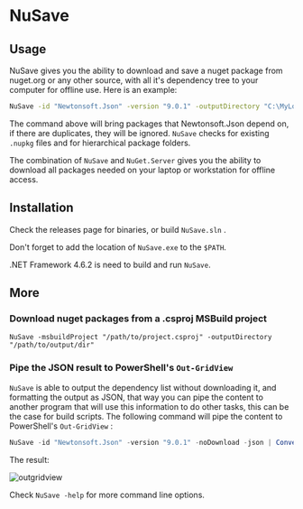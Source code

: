 # NuSave

## Usage

NuSave gives you the ability to download and save a nuget package from nuget.org or any other source, with all it's dependency tree to your computer for offline use. Here is an example:

```bash
NuSave -id "Newtonsoft.Json" -version "9.0.1" -outputDirectory "C:\MyLocalFeed"
```

The command above will bring packages that Newtonsoft.Json depend on, if there are duplicates, they will be ignored. `NuSave` checks for existing `.nupkg` files and for hierarchical package folders.

The combination of `NuSave` and `NuGet.Server` gives you the ability to download all packages needed on your laptop or workstation for offline access.

## Installation

Check the releases page for binaries, or build `NuSave.sln` .

Don't forget to add the location of `NuSave.exe` to the `$PATH`.

.NET Framework 4.6.2 is need to build and run `NuSave`.

## More

### Download nuget packages from a .csproj MSBuild project

```shell
NuSave -msbuildProject "/path/to/project.csproj" -outputDirectory "/path/to/output/dir"
```

### Pipe the JSON result to PowerShell's `Out-GridView`

`NuSave` is able to output the dependency list without downloading it, and formatting the output as JSON, that way you can pipe the content to another program that will use this information to do other tasks, this can be the case for build scripts. The following command will pipe the content to PowerShell's `Out-GridView` :

```powershell
NuSave -id "Newtonsoft.Json" -version "9.0.1" -noDownload -json | ConvertFrom-Json) | Out-GridView
```

The result:

![outgridview](https://raw.githubusercontent.com/anass-b/NuSave/master/readme/outgridview.png)

Check `NuSave -help` for more command line options.



